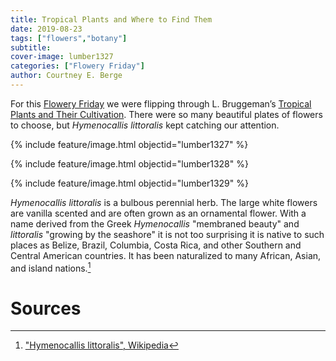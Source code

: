 ```yaml
---
title: Tropical Plants and Where to Find Them
date: 2019-08-23
tags: ["flowers","botany"]
subtitle: 
cover-image: lumber1327
categories: ["Flowery Friday"]
author: Courtney E. Berge
---
```


For this [Flowery Friday](https://harvester.lib.uidaho.edu/series/floweryfriday.html) we were flipping through L. Bruggeman’s [Tropical Plants and Their Cultivation](https://alliance-primo.hosted.exlibrisgroup.com/permalink/f/m1uotc/CP71100501610001451). There were so many beautiful plates of flowers to choose, but *Hymenocallis littoralis* kept catching our attention.

{% include feature/image.html objectid="lumber1327" %}

{% include feature/image.html objectid="lumber1328" %}

{% include feature/image.html objectid="lumber1329" %}

*Hymenocallis littoralis* is a bulbous perennial herb. The large white flowers are vanilla scented and are often grown as an ornamental flower. With a name derived from the Greek *Hymenocallis* "membraned beauty" and *littoralis* "growing by the seashore" it is not too surprising it is native to such places as Belize, Brazil, Columbia, Costa Rica, and other Southern and Central American countries. It has been naturalized to many African, Asian, and island nations.[^1]

# Sources

[^1]: ["Hymenocallis littoralis", Wikipedia](https://en.wikipedia.org/wiki/Hymenocallis_littoralis)

